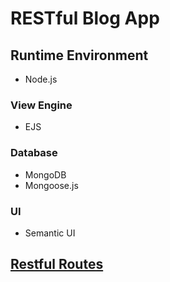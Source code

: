 # RESTful Blog App

## Runtime Environment
* Node.js
### View Engine
* EJS
### Database
* MongoDB
* Mongoose.js
### UI
* Semantic UI

## [Restful Routes]("https://github.com/joenelsong/WebDev--BlogApp/blob/master/RESTful%20Routes%20Chart.html")
